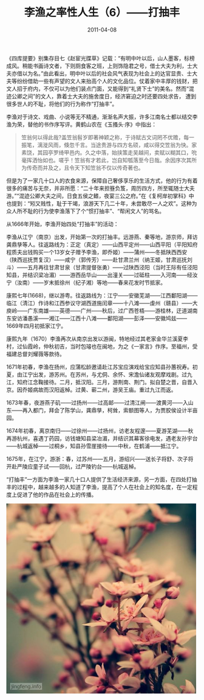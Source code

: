 ﻿---
title: "李渔之率性人生（6）——打抽丰"
date: 2011-04-08
categories: 
  - "essay"
tags: 
  - "李渔"
---

《四库提要》别集存目七《赵宦光牒草》记载：“有明中叶以后，山人墨客，标榜成风。稍能书画诗文者，下则厕食客之班，上则饰隐君之号，借士大夫为利，士大夫亦借以为名。”由此看出，明中叶以后的社会风气表现为社会上的达官显贵、士大夫等纷纷借助一些有声望的文人来抬高个人的文化品位。仗着家中丰厚的钱财，把文人招于府内，不仅可以为他们装点门面，又能得到“礼贤下士”的美名。然而“混迹公卿之间”的文人，靠着士大夫的施舍度日，经济窘迫之时还要四处求告， 遭到很多世人的不耻，将他们的行为称作“打抽丰”。

李渔对于诗文、戏曲、小说等无不精通，渐渐名声大振，许多江南名士都以结交李渔为荣，替他的书作序写评。黄鹤山农在《玉搔头·序》中指出：

> 笠翁何以得此哉?盖笠翁髫岁即著神颖之称，于诗赋古文词罔不优赡，每一振笔，漓漇风雨，倏忽千言。当途贵游与四方名硕，咸以得交笠翁为快。家素饶，其园亭罗绮甲邑内。久之中落，始挟策走吴越间，卖赋以糊其口，吮毫挥洒怡如也。嗟乎！笠翁有才若此，岂自知瓠落至今日哉。余因序次其所为传奇而并及之，且令天下知笠翁不仅以传奇著也。

但是为了一家几十口人的衣食来源，保障自己奢侈享乐的生活方式，他的行为有着很多的痛苦与无奈，并非所愿：“二十年来担簦负笈，周历四方，所至辄随士大夫游。”“混迹公卿大夫之间，日食五侯之鳍，夜宴三公之府。”在《复柯岸初掌科》中也提到：“矧又贱性，耻于干竭，浪游天下几二十年，未尝敢尽一人之欢”。这种为众人所不耻的行为使李渔落下了个“惯打抽丰”、“帮闲文人”的骂名。

从1666年开始，李渔开始四处“打抽丰”的活动：

李渔从江宁（南京）出发，开始第一次的打抽丰。远游燕、秦等地，游京师，拜访龚鼎孳等人。往返路线为：正定（真定）——山西平定州——山西平阳（平阳知府程质夫出钱购买一个13岁女子赠予李渔，即乔姬）——蒲州——冬抵陕西西安（陕西巡抚贾复汉）——咸宁（郭传芳）——赴甘肃兰州（纳王姬，甘肃巡抚刘斗）——五月再往甘肃甘泉（甘肃提督张勇）——过陕西泾阳（当时王际有任泾阳知县，并结识梁冶湄）——游西岳华山——出潼关——过砥柱——入河南——经汝宁（汝南）——岁末抵徐州（纪子湘）等地——春来花发时节抵家。

康熙七年(1668)，继以游粤。往返路线为：江宁——安徽芜湖——江西鄱阳湖——临江（清江）作诗和江西参议守湖西道施闰章——十八滩——虔州（赣县）——大庾岭——广东南雄——英德——广州——秋后，过广西苍梧——游桂林，迂道湖南东安访潘愚溪——湘江——江西十八滩——鄱阳湖——彭泽——安徽鸠兹——1669年四月初抵家江宁。

康熙九年（1670）李渔再次从南京出发以游闽，特地经过其老家金华兰溪夏李村，过仙霞岭，仲秋初吉，当时包璿也在闽地，为之《一家言》作序。至福州，受福建总督刘耀薇等款待。

1671年初春，李渔在扬州，应蒲松龄邀请赴江苏宝应演戏给宝应知县孙蕙祝寿。初夏，由江宁出发，游苏州。在苏州，与尤侗、余怀、宋澹仙诸友观摩戏剧。过九江，知府江念鞠接待。二月，抵汉阳。三月，游荆南、荆门。拟自楚之晋，自晋入京。因乔姬病故而汉阳返棹。过黄、蕲二州，游吴王庙。重过九江而返。

1673年春，夜游燕子矶——过扬州——过高邮——过清江闸——渡黄河——入山东——再入都门，拜会了陈学山，龚鼎孳，柯耸，索额图等人，为贾胶侯设计半亩园。

1674年初春，离京南归——过徐州——过扬州，访老友程邃——夏游芜湖——秋再游杭州，喜遇丁药园，访钱塘知县梁冶湄，并结识其幕客徐电发，遇老友孙宇台——杭城返棹——过桐乡，知县孙雪崖接待——中秋，在鹤浦——抵江宁。

1675年，在江宁，游浙：春，过苏州——五月，游绍兴——送长子将舒、次子将开赴严陵应童子试——回杭，过严陵钓台——杭城返棹。

“打抽丰”一方面为李渔一家几十口人提供了生活经济来源，另一方面，在四处打抽丰的过程中，越来越多的人知道了李渔，提高了个人在社会上的知名度，在一定程度上促进了他的作品在社会上的传播。

![文章配图](/images/5652756427_56bdc273cc_z.jpg)
